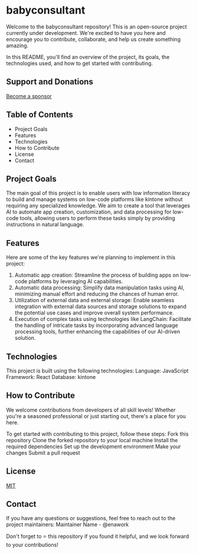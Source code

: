 # babyconsultant
Welcome to the babyconsultant repository!
This is an open-source project currently under development.
We're excited to have you here and encourage you to contribute, collaborate, and help us create something amazing.

In this README, you'll find an overview of the project, its goals, the technologies used, and how to get started with contributing.

## Support and Donations
<a href="https://github.com/sponsors/enawork">Become a sponsor</a>

## Table of Contents
- Project Goals
- Features
- Technologies
- How to Contribute
- License
- Contact

## Project Goals
The main goal of this project is to enable users with low information literacy to build and manage systems on low-code platforms like kintone without requiring any specialized knowledge.
We aim to create a tool that leverages AI to automate app creation, customization, and data processing for low-code tools, allowing users to perform these tasks simply by providing instructions in natural language.

## Features
Here are some of the key features we're planning to implement in this project:
1. Automatic app creation: Streamline the process of building apps on low-code platforms by leveraging AI capabilities.
2. Automatic data processing: Simplify data manipulation tasks using AI, minimizing manual effort and reducing the chances of human error.
3. Utilization of external data and external storage: Enable seamless integration with external data sources and storage solutions to expand the potential use cases and improve overall system performance.
4. Execution of complex tasks using technologies like LangChain: Facilitate the handling of intricate tasks by incorporating advanced language processing tools, further enhancing the capabilities of our AI-driven solution.

## Technologies
This project is built using the following technologies:
Language: JavaScript
Framework: React
Database: kintone

## How to Contribute
We welcome contributions from developers of all skill levels! Whether you're a seasoned professional or just starting out, there's a place for you here.

To get started with contributing to this project, follow these steps:
Fork this repository
Clone the forked repository to your local machine
Install the required dependencies
Set up the development environment
Make your changes
Submit a pull request

## License
[MIT](https://github.com/enawork/babyconsultant/blob/master/LICENSE)

## Contact
If you have any questions or suggestions, feel free to reach out to the project maintainers:
Maintainer Name - @enawork

Don't forget to ⭐️ this repository if you found it helpful, and we look forward to your contributions!
